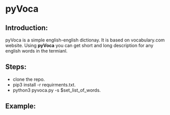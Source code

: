 # pyVoca
## Introduction:
pyVoca is a simple english-english dictionay. It is based on vocabulary.com website.
Using **pyVoca** you can get short and long description for any english words in the termianl.

## Steps:
  - clone the repo.
  - pip3 install -r requirments.txt.
  - python3 pyvoca.py -s $set_list_of_words.

## Example:

